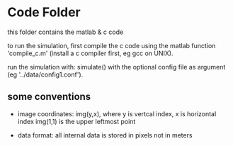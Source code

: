 # Code Folder 

this folder contains the matlab & c code

to run the simulation, first compile the c code using the matlab function
'compile\_c.m' (install a c compiler first, eg gcc on UNIX).

run the simulation with: simulate() with the optional config file as argument
(eg '../data/config1.conf').


## some conventions

- image coordinates:
 img(y,x), where y is vertcal index, x is horizontal index
 img(1,1) is the upper leftmost point

- data format:
 all internal data is stored in pixels not in meters

